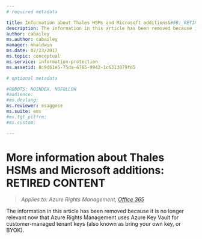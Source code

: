 ```yaml
---
# required metadata

title: Information about Thales HSMs and Microsoft additions&#58; RETIRED CONTENT | Azure RMS
description: The information in this article has been removed because it is no longer relevant now that Azure Rights Management uses Azure Key Vault for customer-managed tenant keys (also known as bring your own key, or BYOK). 
author: cabailey
ms.author: cabailey
manager: mbaldwin
ms.date: 02/23/2017
ms.topic: conceptual
ms.service: information-protection
ms.assetid: 8c9d61e5-75da-4785-9942-1c6313879fd5

# optional metadata

#ROBOTS: NOINDEX, NOFOLLOW
#audience:
#ms.devlang:
ms.reviewer: esaggese
ms.suite: ems
#ms.tgt_pltfrm:
#ms.custom:

---
```


# More information about Thales HSMs and Microsoft additions: RETIRED CONTENT

>*Applies to: Azure Rights Management, [Office 365](http://download.microsoft.com/download/E/C/F/ECF42E71-4EC0-48FF-AA00-577AC14D5B5C/Azure_Information_Protection_licensing_datasheet_EN-US.pdf)*

The information in this article has been removed because it is no longer relevant now that Azure Rights Management uses Azure Key Vault for customer-managed tenant keys (also known as bring your own key, or BYOK). 

